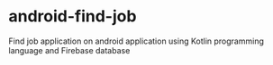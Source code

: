 # android-find-job

Find job application on android application using Kotlin programming language and Firebase database
